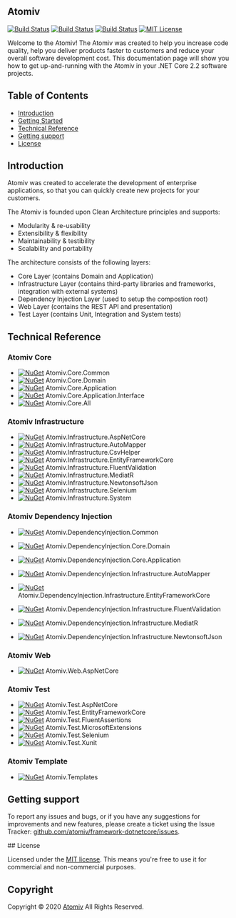 ## Atomiv

[![Build Status](https://img.shields.io/appveyor/ci/atomiv/framework-dotnetcore.svg)](https://ci.appveyor.com/project/atomiv/framework-dotnetcore)
[![Build Status](https://dev.azure.com/atomiv/Atomiv/_apis/build/status/atomiv.framework-dotnetcore?branchName=develop)](https://dev.azure.com/atomiv/Atomiv/_build/latest?definitionId=1&branchName=develop)
[![Build Status](https://dev.azure.com/atomiv/Atomiv/_apis/build/status/atomiv.framework-dotnetcore?branchName=master)](https://dev.azure.com/atomiv/Atomiv/_build/latest?definitionId=1&branchName=master)
[![MIT License](http://img.shields.io/badge/license-MIT-brightgreen.svg)](http://opensource.org/licenses/MIT)

Welcome to the Atomiv! The Atomiv was created to help you increase code quality, help you deliver products faster to customers and reduce your overall software development cost. This documentation page will show you how to get up-and-running with the Atomiv in your .NET Core 2.2 software projects. 

## Table of Contents

* [Introduction](#introduction)
* [Getting Started](#getting-started)
* [Technical Reference](#technical-reference)
* [Getting support](#support)
* [License](#license)

## Introduction

Atomiv was created to accelerate the development of enterprise applications, so that you can quickly create new projects for your customers.

The Atomiv is founded upon Clean Architecture principles and supports:
* Modularity & re-usability
* Extensibility & flexibility
* Maintainability & testibility
* Scalability and portability

The architecture consists of the following layers:
* Core Layer (contains Domain and Application)
* Infrastructure Layer (contains third-party libraries and frameworks, integration with external systems)
* Dependency Injection Layer (used to setup the compostion root)
* Web Layer (contains the REST API and presentation)
* Test Layer (contains Unit, Integration and System tests)

## Technical Reference

### Atomiv Core

* [![NuGet](https://img.shields.io/nuget/v/Atomiv.Core.Common.svg)](https://www.nuget.org/packages/Atomiv.Core.Common) Atomiv.Core.Common
* [![NuGet](https://img.shields.io/nuget/v/Atomiv.Core.Domain.svg)](https://www.nuget.org/packages/Atomiv.Core.Domain) Atomiv.Core.Domain
* [![NuGet](https://img.shields.io/nuget/v/Atomiv.Core.Application.svg)](https://www.nuget.org/packages/Atomiv.Core.Application) Atomiv.Core.Application
* [![NuGet](https://img.shields.io/nuget/v/Atomiv.Core.Application.Interface.svg)](https://www.nuget.org/packages/Atomiv.Core.Application.Interface) Atomiv.Core.Application.Interface
* [![NuGet](https://img.shields.io/nuget/v/Atomiv.Core.All.svg)](https://www.nuget.org/packages/Atomiv.Core.All) Atomiv.Core.All

### Atomiv Infrastructure

* [![NuGet](https://img.shields.io/nuget/v/Atomiv.Infrastructure.AspNetCore.svg)](https://www.nuget.org/packages/Atomiv.Infrastructure.AspNetCore) Atomiv.Infrastructure.AspNetCore
* [![NuGet](https://img.shields.io/nuget/v/Atomiv.Infrastructure.AutoMapper.svg)](https://www.nuget.org/packages/Atomiv.Infrastructure.AutoMapper) Atomiv.Infrastructure.AutoMapper
* [![NuGet](https://img.shields.io/nuget/v/Atomiv.Infrastructure.CsvHelper.svg)](https://www.nuget.org/packages/Atomiv.Infrastructure.CsvHelper) Atomiv.Infrastructure.CsvHelper
* [![NuGet](https://img.shields.io/nuget/v/Atomiv.Infrastructure.EntityFrameworkCore.svg)](https://www.nuget.org/packages/Atomiv.Infrastructure.EntityFrameworkCore) Atomiv.Infrastructure.EntityFrameworkCore
* [![NuGet](https://img.shields.io/nuget/v/Atomiv.Infrastructure.FluentValidation.svg)](https://www.nuget.org/packages/Atomiv.Infrastructure.FluentValidation) Atomiv.Infrastructure.FluentValidation
* [![NuGet](https://img.shields.io/nuget/v/Atomiv.Infrastructure.MediatR.svg)](https://www.nuget.org/packages/Atomiv.Infrastructure.MediatR) Atomiv.Infrastructure.MediatR
* [![NuGet](https://img.shields.io/nuget/v/Atomiv.Infrastructure.NewtonsoftJson.svg)](https://www.nuget.org/packages/Atomiv.Infrastructure.NewtonsoftJson) Atomiv.Infrastructure.NewtonsoftJson
* [![NuGet](https://img.shields.io/nuget/v/Atomiv.Infrastructure.Selenium.svg)](https://www.nuget.org/packages/Atomiv.Infrastructure.Selenium) Atomiv.Infrastructure.Selenium
* [![NuGet](https://img.shields.io/nuget/v/Atomiv.Infrastructure.System.svg)](https://www.nuget.org/packages/Atomiv.Infrastructure.System) Atomiv.Infrastructure.System
	
<!-- Infrastructure.EPPlus -->

### Atomiv Dependency Injection

* [![NuGet](https://img.shields.io/nuget/v/Atomiv.DependencyInjection.Common.svg)](https://www.nuget.org/packages/Atomiv.DependencyInjection.Common) Atomiv.DependencyInjection.Common
* [![NuGet](https://img.shields.io/nuget/v/Atomiv.DependencyInjection.Core.Domain.svg)](https://www.nuget.org/packages/Atomiv.DependencyInjection.Core.Domain) Atomiv.DependencyInjection.Core.Domain
* [![NuGet](https://img.shields.io/nuget/v/Atomiv.DependencyInjection.Core.Application.svg)](https://www.nuget.org/packages/Atomiv.DependencyInjection.Core.Application) Atomiv.DependencyInjection.Core.Application
* [![NuGet](https://img.shields.io/nuget/v/Atomiv.DependencyInjection.Infrastructure.AutoMapper.svg)](https://www.nuget.org/packages/Atomiv.DependencyInjection.Infrastructure.AutoMapper) Atomiv.DependencyInjection.Infrastructure.AutoMapper
* [![NuGet](https://img.shields.io/nuget/v/Atomiv.DependencyInjection.Infrastructure.EntityFrameworkCore.svg)](https://www.nuget.org/packages/Atomiv.DependencyInjection.Infrastructure.EntityFrameworkCore) Atomiv.DependencyInjection.Infrastructure.EntityFrameworkCore
* [![NuGet](https://img.shields.io/nuget/v/Atomiv.DependencyInjection.Infrastructure.FluentValidation.svg)](https://www.nuget.org/packages/Atomiv.DependencyInjection.Infrastructure.FluentValidation) Atomiv.DependencyInjection.Infrastructure.FluentValidation
* [![NuGet](https://img.shields.io/nuget/v/Atomiv.DependencyInjection.Infrastructure.MediatR.svg)](https://www.nuget.org/packages/Atomiv.DependencyInjection.Infrastructure.MediatR) Atomiv.DependencyInjection.Infrastructure.MediatR
* [![NuGet](https://img.shields.io/nuget/v/Atomiv.DependencyInjection.Infrastructure.NewtonsoftJson.svg)](https://www.nuget.org/packages/Atomiv.DependencyInjection.Infrastructure.NewtonsoftJson) Atomiv.DependencyInjection.Infrastructure.NewtonsoftJson


    <!-- 
	Infrastructure.AspNetCore
	'src\DependencyInjection\Infrastructure\CsvHelper\Atomiv.DependencyInjection.Infrastructure.CsvHelper.csproj',		
    # 'src\DependencyInjection\Infrastructure\EPPlus\Atomiv.DependencyInjection.Infrastructure.EPPlus.csproj',
    # 'src\DependencyInjection\Infrastructure\Selenium\Atomiv.DependencyInjection.Infrastructure.Selenium.csproj',		
    # 'src\DependencyInjection\Infrastructure\System\Atomiv.DependencyInjection.Infrastructure.System.csproj',	
	-->

### Atomiv Web

* [![NuGet](https://img.shields.io/nuget/v/Atomiv.Web.AspNetCore.svg)](https://www.nuget.org/packages/Atomiv.Web.AspNetCore) Atomiv.Web.AspNetCore

### Atomiv Test

* [![NuGet](https://img.shields.io/nuget/v/Atomiv.Test.AspNetCore.svg)](https://www.nuget.org/packages/Atomiv.Test.AspNetCore) Atomiv.Test.AspNetCore
* [![NuGet](https://img.shields.io/nuget/v/Atomiv.Test.EntityFrameworkCore.svg)](https://www.nuget.org/packages/Atomiv.Test.EntityFrameworkCore) Atomiv.Test.EntityFrameworkCore
* [![NuGet](https://img.shields.io/nuget/v/Atomiv.Test.FluentAssertions.svg)](https://www.nuget.org/packages/Atomiv.Test.FluentAssertions) Atomiv.Test.FluentAssertions
* [![NuGet](https://img.shields.io/nuget/v/Atomiv.Test.MicrosoftExtensions.svg)](https://www.nuget.org/packages/Atomiv.Test.MicrosoftExtensions) Atomiv.Test.MicrosoftExtensions
* [![NuGet](https://img.shields.io/nuget/v/Atomiv.Test.Selenium.svg)](https://www.nuget.org/packages/Atomiv.Test.Selenium) Atomiv.Test.Selenium
* [![NuGet](https://img.shields.io/nuget/v/Atomiv.Test.Xunit.svg)](https://www.nuget.org/packages/Atomiv.Test.Xunit) Atomiv.Test.Xunit

### Atomiv Template

* [![NuGet](https://img.shields.io/nuget/v/Atomiv.Templates.svg)](https://www.nuget.org/packages/Atomiv.Templates) Atomiv.Templates

## Getting support

To report any issues and bugs, or if you have any suggestions for improvements and new features, please create a ticket using the Issue Tracker: [github.com/atomiv/framework-dotnetcore/issues](https://github.com/atomiv/framework-dotnetcore/issues).

<a name="license" />
## License

Licensed under the [MIT license](http://opensource.org/licenses/mit-license.php). This means you're free to use it for commercial and non-commercial purposes.

## Copyright

Copyright © 2020 [Atomiv](https://www.atomiv.com/) All Rights Reserved.
